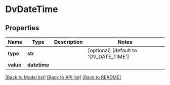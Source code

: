 # DvDateTime

## Properties
Name | Type | Description | Notes
------------ | ------------- | ------------- | -------------
**type** | **str** |  | [optional] [default to 'DV_DATE_TIME']
**value** | **datetime** |  | 

[[Back to Model list]](../README.md#documentation-for-models) [[Back to API list]](../README.md#documentation-for-api-endpoints) [[Back to README]](../README.md)

